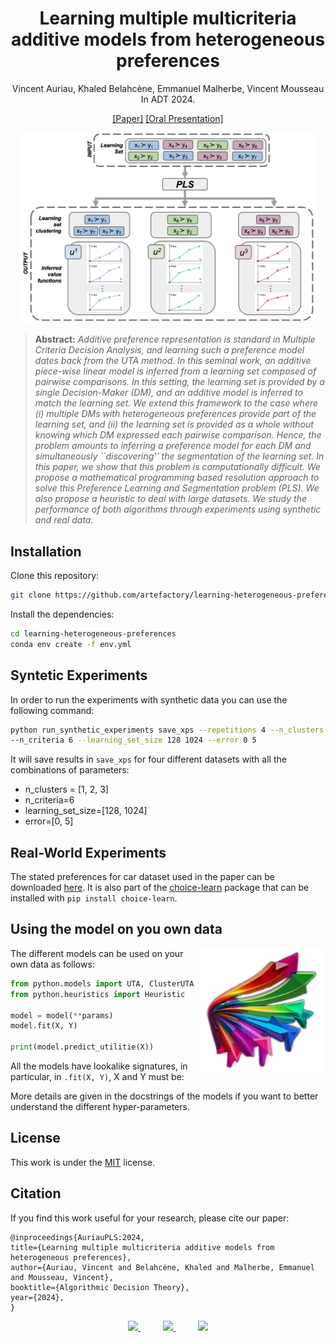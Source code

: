 <div align="center">

# Learning multiple multicriteria additive models from heterogeneous preferences


Vincent Auriau, Khaled Belahcène, Emmanuel Malherbe, Vincent Mousseau <br>
In ADT 2024. <br>

[[Paper]]()  [[Oral Presentation]]()<br>

</div>

<p align="center"><img width="95%" src="doc/PLS-3.png" /></p>

> **Abstract:** *Additive preference representation is standard in Multiple Criteria Decision Analysis, and learning such a preference model dates back from the UTA method. In this seminal work, an additive piece-wise linear model is inferred from a learning set composed of pairwise comparisons. In this setting, the learning set is provided by a single Decision-Maker (DM), and an additive model is inferred to match the learning set. We extend this framework to the case where (i) multiple DMs with heterogeneous preferences provide part of the learning set, and (ii) the learning set is provided as a whole without knowing which DM expressed each pairwise comparison. Hence, the problem amounts to inferring a preference model for each DM and simultaneously ``discovering'' the segmentation of the learning set. In this paper, we show that this problem is computationally difficult. We propose a mathematical programming based resolution approach to solve this Preference Learning and Segmentation problem (PLS). We also propose a heuristic to deal with large datasets. We study the performance of both algorithms through experiments using synthetic and real data.*

## Installation
Clone this repository:

```bash
git clone https://github.com/artefactory/learning-heterogeneous-preferences.git
```

Install the dependencies:
```bash
cd learning-heterogeneous-preferences
conda env create -f env.yml
```

## Syntetic Experiments

In order to run the experiments with synthetic data you can use the following command:

```bash
python run_synthetic_experiments save_xps --repetitions 4 --n_clusters 2 3 4 \
--n_criteria 6 --learning_set_size 128 1024 --error 0 5
```

It will save results in `save_xps` for four different datasets with all the combinations of parameters: 
- n_clusters = [1, 2, 3]
- n_criteria=6
- learning_set_size=[128, 1024]
- error=[0, 5]

## Real-World Experiments

The stated preferences for car dataset used in the paper can be downloaded [here](https://github.com/artefactory/choice-learn/blob/main/choice_learn/datasets/data/car.csv.gz).
It is also part of the [choice-learn](https://pypi.org/project/choice-learn/) package that can be installed with `pip install choice-learn`.


## Using the model on you own data
<img align="right" width="200" src="doc/icon.png" />

The different models can be used on your own data as follows:

```python
from python.models import UTA, ClusterUTA
from python.heuristics import Heuristic

model = model(**params)
model.fit(X, Y)

print(model.predict_utilitie(X))
````

All the models have lookalike signatures, in particular, in ```.fit(X, Y)```, X and Y must be:

More details are given in the docstrings of the models if you want to better understand the different hyper-parameters.


## License
This work is under the [MIT](./LICENSE) license.

## Citation
If you find this work useful for your research, please cite our paper:

```
@inproceedings{AuriauPLS:2024,
title={Learning multiple multicriteria additive models from heterogeneous preferences},
author={Auriau, Vincent and Belahcène, Khaled and Malherbe, Emmanuel and Mousseau, Vincent},
booktitle={Algorithmic Decision Theory},
year={2024},
}
```


<p align="center">
  <a href="https://www.artefact.com/data-consulting-transformation/artefact-research-center/">
    <img src="./doc/logo_arc.png" height="60" />
  </a>
  &emsp;
  &emsp;
  <a href="https://mics.centralesupelec.fr/">
    <img src="./doc/logo_CS.png" height="65" />
  </a>
  &emsp;
  &emsp;
  <a href="https://www.universite-paris-saclay.fr/">
    <img src="./doc/logo_paris_saclay.png" height="65" />
  </a>
</p>